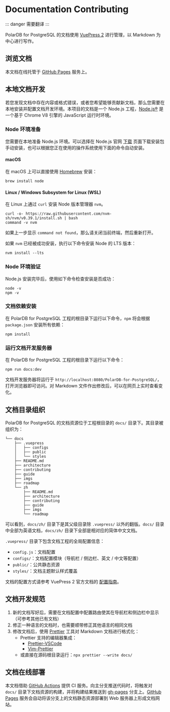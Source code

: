 # Documentation Contributing

::: danger
需要翻译
:::

PolarDB for PostgreSQL 的文档使用 [VuePress 2](https://v2.vuepress.vuejs.org/) 进行管理，以 Markdown 为中心进行写作。

## 浏览文档

本文档在线托管于 [GitHub Pages](https://ApsaraDB.github.io/PolarDB-for-PostgreSQL/) 服务上。

## 本地文档开发

若您发现文档中存在内容或格式错误，或者您希望能够贡献新文档，那么您需要在本地安装并配置文档开发环境。本项目的文档是一个 Node.js 工程，[Node.js®](https://nodejs.org/en/) 是一个基于 Chrome V8 引擎的 JavaScript 运行时环境。

### Node 环境准备

您需要在本地准备 Node.js 环境。可以选择在 Node.js 官网 [下载](https://nodejs.org/en/download/) 页面下载安装包手动安装，也可以根据您正在使用的操作系统使用下面的命令自动安装。

#### macOS

在 macOS 上可以直接使用 [Homebrew](https://brew.sh/) 安装：

```bash:no-line-numbers
brew install node
```

#### Linux / Windows Subsystem for Linux (WSL)

在 Linux 上通过 `curl` 安装 Node 版本管理器 `nvm`。

```bash:no-line-numbers
curl -o- https://raw.githubusercontent.com/nvm-sh/nvm/v0.39.1/install.sh | bash
command -v nvm
```

如果上一步显示 `command not found`，那么请关闭当前终端，然后重新打开。

如果 `nvm` 已经被成功安装，执行以下命令安装 Node 的 LTS 版本：

```bash:no-line-numbers
nvm install --lts
```

### Node 环境验证

Node.js 安装完毕后，使用如下命令检查安装是否成功：

```bash:no-line-numbers
node -v
npm -v
```

### 文档依赖安装

在 PolarDB for PostgreSQL 工程的根目录下运行以下命令，`npm` 将会根据 `package.json` 安装所有依赖：

```bash:no-line-numbers
npm install
```

### 运行文档开发服务器

在 PolarDB for PostgreSQL 工程的根目录下运行以下命令：

```bash:no-line-numbers
npm run docs:dev
```

文档开发服务器将运行于 `http://localhost:8080/PolarDB-for-PostgreSQL/`，打开浏览器即可访问。对 Markdown 文件作出修改后，可以在网页上实时查看变化。

## 文档目录组织

PolarDB for PostgreSQL 的文档资源位于工程根目录的 `docs/` 目录下。其目录被组织为：

```
└── docs
    ├── .vuepress
    │   ├── configs
    │   ├── public
    │   └── styles
    ├── README.md
    ├── architecture
    ├── contributing
    ├── guide
    ├── imgs
    ├── roadmap
    └── zh
        ├── README.md
        ├── architecture
        ├── contributing
        ├── guide
        ├── imgs
        └── roadmap
```

可以看到，`docs/zh/` 目录下是其父级目录除 `.vuepress/` 以外的翻版。`docs/` 目录中全部为英语文档，`docs/zh/` 目录下全部是相对应的简体中文文档。

`.vuepress/` 目录下包含文档工程的全局配置信息：

- `config.js`：文档配置
- `configs/`：文档配置模块（导航栏 / 侧边栏、英文 / 中文等配置）
- `public/`：公共静态资源
- `styles/`：文档主题默认样式覆盖

文档的配置方式请参考 VuePress 2 官方文档的 [配置指南](https://v2.vuepress.vuejs.org/guide/configuration.html)。

## 文档开发规范

1. 新的文档写好后，需要在文档配置中配置路由使其在导航栏和侧边栏中显示（可参考其他已有文档）
2. 修正一种语言的文档时，也需要顺带修正其他语言的相同文档
3. 修改文档后，使用 [Prettier](https://prettier.io/) 工具对 Markdown 文档进行格式化：
   - Prettier 支持的编辑器集成：
     - [Prettier-VSCode](https://github.com/prettier/prettier-vscode)
     - [Vim-Prettier](https://github.com/prettier/vim-prettier)
   - 或直接在源码根目录运行：`npx prettier --write docs/`

## 文档在线部署

本文档借助 [GitHub Actions](https://github.com/features/actions) 提供 CI 服务。向主分支推送代码时，将触发对 `docs/` 目录下文档资源的构建，并将构建结果推送到 [gh-pages](https://github.com/ApsaraDB/PolarDB-for-PostgreSQL/tree/gh-pages) 分支上。[GitHub Pages](https://pages.github.com/) 服务会自动将该分支上的文档静态资源部署到 Web 服务器上形成文档网站。
